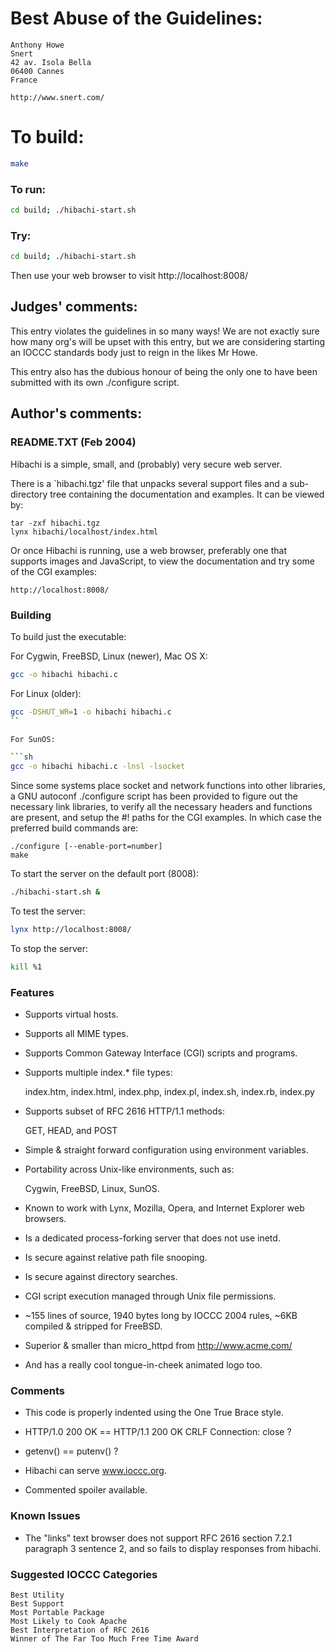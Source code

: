 # Best Abuse of the Guidelines:

    Anthony Howe
    Snert
    42 av. Isola Bella
    06400 Cannes
    France

    http://www.snert.com/

# To build:

```sh
make
```

### To run:

```sh
cd build; ./hibachi-start.sh
```

### Try:

```sh
cd build; ./hibachi-start.sh
```

Then use your web browser to visit http://localhost:8008/

## Judges' comments:

This entry violates the guidelines in so many ways!  We are not
exactly sure how many org's will be upset with this entry, but we
are considering starting an IOCCC standards body just to reign in
the likes Mr Howe.

This entry also has the dubious honour of being the only one to have
been submitted with its own ./configure script.

## Author's comments:

### README.TXT (Feb 2004)

Hibachi is a simple, small, and (probably) very secure web server.

There is a `hibachi.tgz' file that unpacks several support
files and a sub-directory tree containing the documentation and
examples. It can be viewed by:

    tar -zxf hibachi.tgz
    lynx hibachi/localhost/index.html

Or once Hibachi is running, use a web browser, preferably one that
supports images and JavaScript, to view the documentation and try
some of the CGI examples:

    http://localhost:8008/

### Building

To build just the executable:

For Cygwin, FreeBSD, Linux (newer), Mac OS X:

```sh
gcc -o hibachi hibachi.c
```

For Linux (older):

```sh
gcc -DSHUT_WR=1 -o hibachi hibachi.c
``

For SunOS:

```sh
gcc -o hibachi hibachi.c -lnsl -lsocket
```

Since some systems place socket and network functions into other
libraries, a GNU autoconf ./configure script has been provided to
figure out the necessary link libraries, to verify all the
necessary headers and functions are present, and setup the #!
paths for the CGI examples. In which case the preferred build
commands are:

```
./configure [--enable-port=number]
make
```

To start the server on the default port (8008):

```sh
./hibachi-start.sh &
```

To test the server:

```sh
lynx http://localhost:8008/
```

To stop the server:

```sh
kill %1
```

### Features

*  Supports virtual hosts.

*  Supports all MIME types.

*  Supports Common Gateway Interface (CGI) scripts and programs.

*  Supports multiple index.* file types:

    index.htm, index.html, index.php, index.pl,
    index.sh, index.rb, index.py

*  Supports subset of RFC 2616 HTTP/1.1 methods:

    GET, HEAD, and POST

*  Simple & straight forward configuration using environment variables.

*  Portability across Unix-like environments, such as:

    Cygwin, FreeBSD, Linux, SunOS.

*  Known to work with Lynx, Mozilla, Opera, and Internet Explorer
  web browsers.

*  Is a dedicated process-forking server that does not use inetd.

*  Is secure against relative path file snooping.

*  Is secure against directory searches.

*  CGI script execution managed through Unix file permissions.

*  ~155 lines of source,
  1940 bytes long by IOCCC 2004 rules,
  ~6KB compiled & stripped for FreeBSD.

*  Superior & smaller than micro_httpd from http://www.acme.com/

*  And has a really cool tongue-in-cheek animated logo too.

### Comments

*  This code is properly indented using the One True Brace style.

*  HTTP/1.0 200 OK == HTTP/1.1 200 OK CRLF Connection: close ?

*  getenv() == putenv() ?

*  Hibachi can serve www.ioccc.org.

*  Commented spoiler available.

### Known Issues

*  The "links" text browser does not support RFC 2616 section 7.2.1
  paragraph 3 sentence 2, and so fails to display responses from
  hibachi.

### Suggested IOCCC Categories

    Best Utility
    Best Support
    Most Portable Package
    Most Likely to Cook Apache
    Best Interpretation of RFC 2616
    Winner of The Far Too Much Free Time Award
